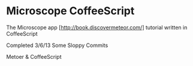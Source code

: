 Microscope CoffeeScript
=======================

The Microscope app [http://book.discovermeteor.com/] tutorial written in CoffeeScript

Completed 3/6/13
Some Sloppy Commits

Metoer & CoffeeScript
